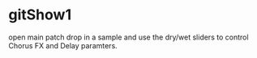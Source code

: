 # gitShow1
open main patch 
drop in a sample and use the dry/wet sliders to control Chorus FX and Delay paramters.